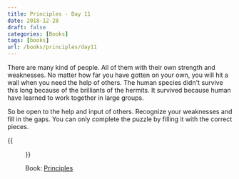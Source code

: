 ```yaml
---
title: Principles - Day 11
date: 2018-12-28
draft: false
categories: [Books]
tags: [books]
url: /books/principles/day11
---
```


There are many kind of people. All of them with their own strength
and weaknesses. No matter how far you have gotten on your own, you
will hit a wall when you need the help of others. The human species didn't
survive this long because of the brilliants of the hermits. It survived because
human have learned to work together in large groups.

So be open to the help and input of others. Recognize your weaknesses and fill
in the gaps. You can only complete the puzzle by filling it with the correct
pieces.

{{<figure src="/img/principles.jpg" alt="Principles" link="https://amzn.to/2SEysjr">}}

Book: [Principles](https://amzn.to/2SEysjr)
